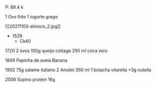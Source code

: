P: 89.4 k

1 Ovo frito
1 iogurte grego

![[20211103-almoco_2.jpg]]

- 1529
	- Ck40

1720 
2 ovos
100g queijo cottage
250 ml coca zero

1849
Papinha de aveia
Banana

1902
75g salame italiano
2 Amstel 350 ml
1 bolacha vitarella +3g nutella

2006
Supino protein 16g
